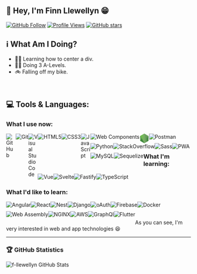 ## 👋 Hey, I'm Finn Llewellyn 😁

<!-- [![GitHub Website](https://img.shields.io/website?down_color=FC0000&down_message=Offline (for now)&label=f-llewellyn.github.io&style=for-the-badge&up_color=24FF00&up_message=Online&url=https%3A%2F%2Ff-llewellyn.github.io)](https://f-llewellyn.github.io) -->
[![GitHub Follow](https://img.shields.io/github/followers/f-llewellyn?color=7B16FF&label=GitHub%20Followers&logo=github&logoColor=7B16FF)](https://github.com/f-llewellyn?tab=followers)
[![Profile Views](https://komarev.com/ghpvc/?username=f-llewellyn)](https://github.com/f-llewellyn)
[![GitHub stars](https://img.shields.io/github/stars/f-llewellyn)](https://github.com/f-llewellyn)
<!-- [![Telegram Channel](https://img.shields.io/badge/f-llewellyn%20Channel-Join-26A5E4?style=for-the-badge&logo=telegram)](https://t.me/f-llewellyn_Channel) -->

## ℹ What Am I Doing?

  - 👨‍💻 Learning how to center a div.
  - 👨‍🎓 Doing 3 A-Levels.
  - 🚲 Falling off my bike.

<br />

## 💻 Tools & Languages:
### What I use now:
  [<img align="left" alt="GitHub" width="26px" src="https://cdn.svgporn.com/logos/github-icon.svg" />][GitHub]
  <img align="left" alt="Git" height="26px" src="https://cdn.svgporn.com/logos/git-icon.svg"/>
  [<img align="left" alt="Visual Studio Code" width="26px" src="https://cdn.svgporn.com/logos/visual-studio-code.svg" />][VSCode]
  <img align="left" alt="HTML5" height="26px" src="https://cdn.svgporn.com/logos/html-5.svg"/>
  <img align="left" alt="CSS3" height="26px" src="https://cdn.svgporn.com/logos/css-3.svg"/>
  [<img align="left" alt="JavaScript" width="26px" src="http://3con14.biz/code/_data/js/intro/js-logo.png" />][JS]
  <img align="left" alt="Web Components" height="26px" src="https://cdn.svgporn.com/logos/webcomponents.svg"/>
  [<img align="left" alt="Node.js" width="26px" src="https://raw.githubusercontent.com/github/explore/80688e429a7d4ef2fca1e82350fe8e3517d3494d/topics/nodejs/nodejs.png" />][NodeJS]
  <img align="left" alt="Postman" height="26px" src="https://cdn.svgporn.com/logos/postman-icon.svg"/>
  <img align="left" alt="Python" height="26px" src="https://cdn.svgporn.com/logos/python.svg"/>
  <img align="left" alt="StackOverflow" height="26px" src="https://cdn.svgporn.com/logos/stackoverflow-icon.svg"/>
  <img align="left" alt="Sass" height="26px" src="https://cdn.svgporn.com/logos/sass.svg"/>
  <img align="left" alt="PWA" height="26px" src="https://cdn.svgporn.com/logos/pwa.svg"/>
  <img align="left" alt="MySQL" height="26px" src="https://cdn.svgporn.com/logos/mysql.svg"/>
  <img align="left" alt="Sequelize" height="26px" src="https://cdn.svgporn.com/logos/sequelize.svg"/>

<br />

### What I'm learning:
 <img align="left" alt="Vue" height="26px" src="https://cdn.svgporn.com/logos/vue.svg"/>
 <img align="left" alt="Svelte" height="26px" src="https://cdn.svgporn.com/logos/svelte-icon.svg"/>
 <img align="left" alt="Fastify" height="26px" src="https://cdn.svgporn.com/logos/fastify-icon.svg"/>
 <img align="left" alt="TypeScript" height="26px" src="https://cdn.svgporn.com/logos/typescript-icon.svg"/>

<br />

### What I'd like to learn:
  <img align="left" alt="Angular" height="26px" src="https://cdn.svgporn.com/logos/angular-icon.svg"/>
  <img align="left" alt="React" height="26px" src="https://cdn.svgporn.com/logos/react.svg"/>
  <img align="left" alt="Nest" height="26px" src="https://cdn.svgporn.com/logos/nestjs.svg"/>
  <img align="left" alt="Django" height="26px" src="https://cdn.svgporn.com/logos/django-icon.svg"/>
  <img align="left" alt="oAuth" height="26px" src="https://cdn.svgporn.com/logos/oauth.svg"/>
  <img align="left" alt="Firebase" height="26px" src="https://cdn.svgporn.com/logos/firebase.svg"/>
  <img align="left" alt="Docker" height="26px" src="https://cdn.svgporn.com/logos/docker-icon.svg"/>
  <img align="left" alt="Web Assembly" height="26px" src="https://cdn.svgporn.com/logos/webassembly.svg"/>
  <img align="left" alt="NGINX" height="26px" src="https://cdn.svgporn.com/logos/nginx.svg"/>
  <img align="left" alt="AWS" height="26px" src="https://cdn.svgporn.com/logos/aws.svg"/>
  <img align="left" alt="GraphQl" height="26px" src="https://cdn.svgporn.com/logos/graphql.svg"/>
  <img align="left" alt="Flutter" height="26px" src="https://cdn.svgporn.com/logos/flutter.svg"/>
  
<br />
<br />

As you can see, I'm very interested in web and app technologies 😆

---

### 🏆 GitHub Statistics

<img align="left" alt="f-llewellyn GitHub Stats" src="https://github-readme-stats-sakujes.vercel.app/api?username=f-llewellyn&show_icons=true&hide_title=false&title_color=FFFFFFa&text_color=FFFFFF&bg_color=110,000000,000000&icon_color=28ce60&include_all_commits=true&hide_border=true" />

[GitWeb]: https://f-llewellyn.github.io
[Discord]: https://discord.com/users/352520278103949312
[Telegram]: https://t.me/f-llewellyn
[Email]: mailto://f-llewellyn@protonmail.com
[GitHub]: https://github.com
[VSCode]: https://code.visualstudio.com
[JS]: https://www.javascript.com
[NodeJS]: https://nodejs.org
